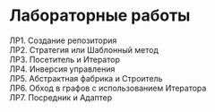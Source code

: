 # Лабораторные работы<br>
 ЛР1. Создание репозитория<br>
 ЛР2. Стратегия или Шаблонный метод<br>
 ЛР3. Посетитель и Итератор<br>
 ЛР4. Инверсия управления<br>
 ЛР5. Абстрактная фабрика и Строитель<br>
 ЛР6. Обход в графов с использованием Итератора<br>
 ЛР7. Посредник и Адаптер<br>
